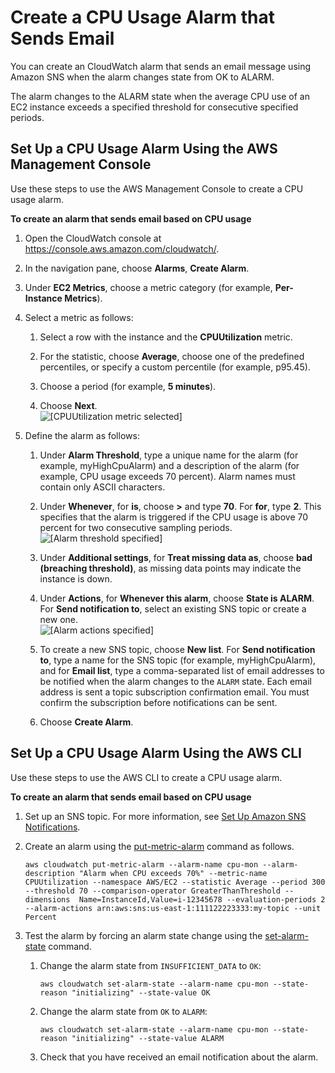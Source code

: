 # Create a CPU Usage Alarm that Sends Email<a name="US_AlarmAtThresholdEC2"></a>

You can create an CloudWatch alarm that sends an email message using Amazon SNS when the alarm changes state from OK to ALARM\.

The alarm changes to the ALARM state when the average CPU use of an EC2 instance exceeds a specified threshold for consecutive specified periods\.

## Set Up a CPU Usage Alarm Using the AWS Management Console<a name="cpu-usage-alarm-console"></a>

Use these steps to use the AWS Management Console to create a CPU usage alarm\.

**To create an alarm that sends email based on CPU usage**

1. Open the CloudWatch console at [https://console\.aws\.amazon\.com/cloudwatch/](https://console.aws.amazon.com/cloudwatch/)\.

1. In the navigation pane, choose **Alarms**, **Create Alarm**\.

1. Under **EC2 Metrics**, choose a metric category \(for example, **Per\-Instance Metrics**\)\.

1. Select a metric as follows:

   1. Select a row with the instance and the **CPUUtilization** metric\.

   1. For the statistic, choose **Average**, choose one of the predefined percentiles, or specify a custom percentile \(for example, p95\.45\)\.

   1. Choose a period \(for example, **5 minutes**\)\.

   1. Choose **Next**\.  
![\[CPUUtilization metric selected\]](http://docs.aws.amazon.com/AmazonCloudWatch/latest/monitoring/images/alarm_create_send_email.png)

1. Define the alarm as follows:

   1. Under **Alarm Threshold**, type a unique name for the alarm \(for example, myHighCpuAlarm\) and a description of the alarm \(for example, CPU usage exceeds 70 percent\)\. Alarm names must contain only ASCII characters\.

   1. Under **Whenever**, for **is**, choose **>** and type **70**\. For **for**, type **2**\. This specifies that the alarm is triggered if the CPU usage is above 70 percent for two consecutive sampling periods\.  
![\[Alarm threshold specified\]](http://docs.aws.amazon.com/AmazonCloudWatch/latest/monitoring/images/create-alarm-threshold.png)

   1. Under **Additional settings**, for **Treat missing data as**, choose **bad \(breaching threshold\)**, as missing data points may indicate the instance is down\. 

   1. Under **Actions**, for **Whenever this alarm**, choose **State is ALARM**\. For **Send notification to**, select an existing SNS topic or create a new one\.  
![\[Alarm actions specified\]](http://docs.aws.amazon.com/AmazonCloudWatch/latest/monitoring/images/create-alarm-actions.png)

   1. To create a new SNS topic, choose **New list**\. For **Send notification to**, type a name for the SNS topic \(for example, myHighCpuAlarm\), and for **Email list**, type a comma\-separated list of email addresses to be notified when the alarm changes to the `ALARM` state\. Each email address is sent a topic subscription confirmation email\. You must confirm the subscription before notifications can be sent\.

   1. Choose **Create Alarm**\.

## Set Up a CPU Usage Alarm Using the AWS CLI<a name="cpu-usage-alarm-cli"></a>

Use these steps to use the AWS CLI to create a CPU usage alarm\.

**To create an alarm that sends email based on CPU usage**

1. Set up an SNS topic\. For more information, see [Set Up Amazon SNS Notifications](US_SetupSNS.md)\.

1. Create an alarm using the [put\-metric\-alarm](http://docs.aws.amazon.com/cli/latest/reference/cloudwatch/put-metric-alarm.html) command as follows\. 

   ```
   aws cloudwatch put-metric-alarm --alarm-name cpu-mon --alarm-description "Alarm when CPU exceeds 70%" --metric-name CPUUtilization --namespace AWS/EC2 --statistic Average --period 300 --threshold 70 --comparison-operator GreaterThanThreshold --dimensions  Name=InstanceId,Value=i-12345678 --evaluation-periods 2 --alarm-actions arn:aws:sns:us-east-1:111122223333:my-topic --unit Percent
   ```

1. Test the alarm by forcing an alarm state change using the [set\-alarm\-state](http://docs.aws.amazon.com/cli/latest/reference/cloudwatch/set-alarm-state.html) command\.

   1. Change the alarm state from `INSUFFICIENT_DATA` to `OK`: 

      ```
      aws cloudwatch set-alarm-state --alarm-name cpu-mon --state-reason "initializing" --state-value OK
      ```

   1. Change the alarm state from `OK` to `ALARM`:

      ```
      aws cloudwatch set-alarm-state --alarm-name cpu-mon --state-reason "initializing" --state-value ALARM
      ```

   1. Check that you have received an email notification about the alarm\.